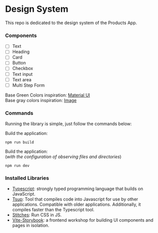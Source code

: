 # Design System

This repo is dedicated to the design system of the Products App.

### Components

- [ ]  Text
- [ ]  Heading
- [ ]  Card
- [ ]  Button
- [ ]  Checkbox
- [ ]  Text input
- [ ]  Text area
- [ ]  Multi Step Form

Base Green Colors inspiration: [Material UI](https://m2.material.io/design/color/the-color-system.html#color-theme-creation)<br />
Base gray colors inspiration: [Image](https://a8cdesignsimple.files.wordpress.com/2021/03/s_a243c73d449d0c832f50a60059930accb200a4b1166bd37eb1aed423022edca1_1551478674381_artboardcopy9.png)

### Commands

Running the library is simple, just follow the commands below:

Build the application:

```
npm run build
```

Build the application:<br />
(*with the configuration of observing files and directories*)

```
npm run dev
```

### Installed Libraries

- [Typescript](https://www.typescriptlang.org/): strongly typed programming language that builds on JavaScript.
- [Tsup](https://github.com/egoist/tsup): Tool that compiles code into Javascript for use by other applications. Compatible with older applications. Additionally, it compiles faster than the Typescript tool.
- [Stitches](https://stitches.dev/): Run CSS in JS.
- [Vite-Storybook](https://github.com/storybookjs/builder-vite): a frontend workshop for building UI components and pages in isolation.
